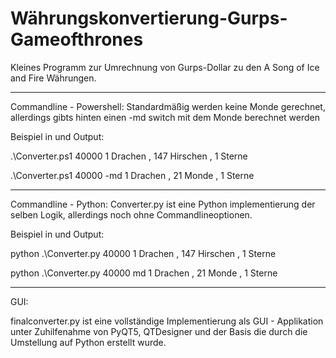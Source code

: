 # Währungskonvertierung-Gurps-Gameofthrones

Kleines Programm zur Umrechnung von Gurps-Dollar zu den A Song of Ice and Fire Währungen.
***
Commandline - Powershell:
Standardmäßig werden keine Monde gerechnet, allerdings gibts hinten einen -md switch mit dem Monde berechnet werden

Beispiel in und Output:

.\Converter.ps1 40000
1 Drachen , 147 Hirschen , 1 Sterne

.\Converter.ps1 40000 -md
1 Drachen , 21 Monde , 1 Sterne

***

Commandline - Python:
Converter.py ist eine Python implementierung der selben Logik, allerdings noch ohne Commandlineoptionen.

Beispiel in und Output:

python .\Converter.py 40000
1 Drachen , 147 Hirschen , 1 Sterne

python .\Converter.py 40000 md
1 Drachen , 21 Monde , 1 Sterne


***
GUI:

finalconverter.py ist eine vollständige Implementierung als GUI - Applikation unter Zuhilfenahme von PyQT5, QTDesigner und der Basis die durch die Umstellung auf Python erstellt wurde.
